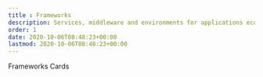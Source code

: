 ```yaml
---
title : Frameworks
description: Services, middleware and environments for applications eco-systems
order: 1
date: 2020-10-06T08:48:23+00:00
lastmod: 2020-10-06T08:48:23+00:00
---
```


Frameworks Cards
